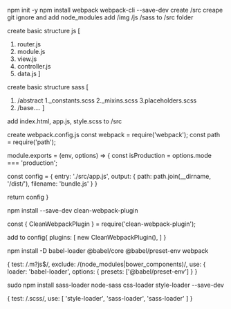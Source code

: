 npm init -y
npm install webpack webpack-cli --save-dev
create /src
creape git ignore and add node_modules
add /img /js /sass to /src folder

create basic structure js [
  1. router.js
  2. module.js
  3. view.js
  4. controller.js
  5. data.js
]

create basic structure sass [
  1. /abstract
    1._constants.scss
    2._mixins.scss
    3.placeholders.scss
  2. /base....
]

add index.html, app.js, style.scss to /src

create webpack.config.js
const webpack = require('webpack');
const path = require('path');

module.exports = (env, options) => {
  const isProduction = options.mode === 'production';

  const config = {
    entry: './src/app.js',
    output: {
      path: path.join(__dirname, '/dist/'),
      filename: 'bundle.js'
    }
  }

  return config
}

npm install --save-dev clean-webpack-plugin

const { CleanWebpackPlugin } = require('clean-webpack-plugin');

add to config{
  plugins: [
      new CleanWebpackPlugin(),
    ]
}

npm install -D babel-loader @babel/core @babel/preset-env webpack

{
  test: /\.m?js$/,
  exclude: /(node_modules|bower_components)/,
  use: {
    loader: 'babel-loader',
    options: {
      presets: ['@babel/preset-env']
    }
}

sudo npm install sass-loader node-sass css-loader style-loader --save-dev

{
  test: /\.scss/,
  use: [
    'style-loader', 'sass-loader', 'sass-loader'
  ]
}

